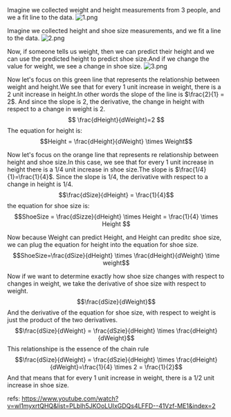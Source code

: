 
Imagine we collected weight and height measurements from 3 people, and we a fit line to the data.
![1.png](1.png)

Imagine we collected height and shoe size measurements, and we fit a line to the data.
![2.png](2.png)

Now, if someone tells us weight, then we can predict their height and we can use the predicted height to predict shoe size.And if we change the value for weight, we see a change in shoe size.
![3.png](3.png)

Now let's focus on this green line that represents the relationship between weight and height.We see that for every 1 unit increase in weight, there is a 2 unit increase in height.In other words the slope of the line is $\frac{2}{1} = 2$. And since the slope is 2, the derivative, the change in height with respect to a change in weight is 2.
$$ \frac{dHeight}{dWeight}=2 $$
The equation for height is:
$$Height = \frac{dHeight}{dWeight} \times Weight$$

Now let's focus on the orange line that represents re relationship between height and shoe size.In this case, we see that for every 1 unit increase in height there is a 1/4 unit increase in shoe size.The slope is $\frac{1/4}{1}=\frac{1}{4}$. Since the slope is 1/4, the derivative with respect to a change in height is 1/4.
$$\frac{dSize}{dHeight} = \frac{1}{4}$$
the equation for shoe size is:
$$ShoeSize = \frac{dSizze}{dHeight} \times Height = \frac{1}{4} \times Height $$

Now because Weight can predict Height, and Height can preditc shoe size, we can plug the equation for height into the equation for shoe size.
$$ShoeSize=\frac{dSize}{dHeight} \times \frac{dHeight}{dWeight} \time weight$$

Now if we want to determine exactly how shoe size changes with respect to changes in weight, we take the derivative of shoe size with respect to weight.
$$\frac{dSize}{dWeight}$$
And the derivative of the equation for shoe size, with respect to weight is just the product of the two derivatives.
$$\frac{dSize}{dWeight} = \frac{dSzie}{dHeight} \times \frac{dHeight}{dWeight}$$
This relationshipe is the essence of the chain rule
$$\frac{dSize}{dWeight} = \frac{dSzie}{dHeight} \times \frac{dHeight}{dWeight}=\frac{1}{4} \times 2 = \frac{1}{2}$$
And that means that for every 1 unit increase in weight, there is a 1/2 unit increase in shoe size.


refs:
https://www.youtube.com/watch?v=wl1myxrtQHQ&list=PLblh5JKOoLUIxGDQs4LFFD--41Vzf-ME1&index=2